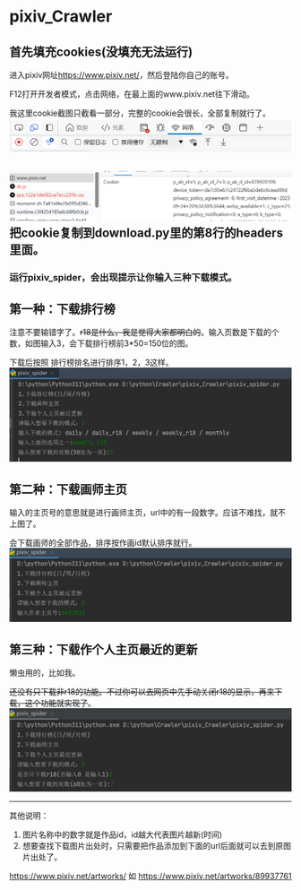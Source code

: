 # pixiv_Crawler

## 首先填充cookies(没填充无法运行)

进入pixiv网址<https://www.pixiv.net/>，然后登陆你自己的账号。

F12打开开发者模式，点击网络，在最上面的www.pixiv.net往下滑动。

我这里cookie截图只截看一部分，完整的cookie会很长，全部复制就行了。
![](src/img_5.png)

![](src/img_4.png)
把cookie复制到download.py里的第8行的headers里面。
---

### 运行pixiv_spider，会出现提示让你输入三种下载模式。

## 第一种：下载排行榜

注意不要输错字了。~~r18是什么，我是觉得大家都明白的~~。输入页数是下载的个数，如图输入3，会下载排行榜前3*50=150位的图。

下载后按照 排行榜排名进行排序1，2，3这样。
![](src/img.png)

## 第二种：下载画师主页

输入的主页号的意思就是进行画师主页，url中的有一段数字。应该不难找，就不上图了。

会下载画师的全部作品，排序按作画id默认排序就行。
![](src/img_1.png)

## 第三种：下载作个人主页最近的更新

懒虫用的，比如我。

~~还没有只下载非r18的功能。不过你可以去网页中先手动关闭r18的显示，再来下载，这个功能就实现了~~。
![](src/img_2.png)

---

其他说明：
1. 图片名称中的数字就是作品id，id越大代表图片越新(时间)
2. 想要查找下载图片出处时，只需要把作品添加到下面的url后面就可以去到原图片出处了。

https://www.pixiv.net/artworks/
如 https://www.pixiv.net/artworks/89937761